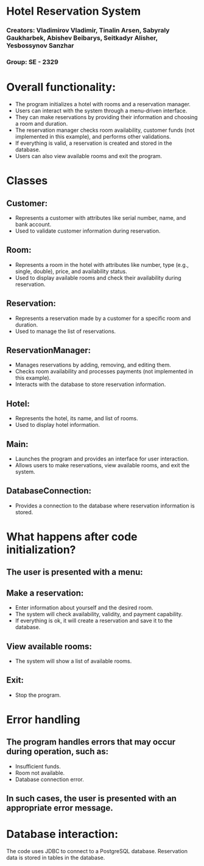 # Hotel Reservation System

### Creators: Vladimirov Vladimir, Tinalin Arsen, Sabyraly Gaukharbek, Abishev Beibarys, Seitkadyr Alisher, Yesbossynov Sanzhar

### Group: SE - 2329

# Overall functionality:

  - The program initializes a hotel with rooms and a reservation manager.
  - Users can interact with the system through a menu-driven interface.
  - They can make reservations by providing their information and choosing a room and duration.
  - The reservation manager checks room availability, customer funds (not implemented in this example), and performs other validations.
  - If everything is valid, a reservation is created and stored in the database.
  - Users can also view available rooms and exit the program.


# Classes

## Customer:

  - Represents a customer with attributes like serial number, name, and bank account.
  - Used to validate customer information during reservation.

## Room:

  - Represents a room in the hotel with attributes like number, type (e.g., single, double), price, and availability status.
  - Used to display available rooms and check their availability during reservation.

## Reservation:

  - Represents a reservation made by a customer for a specific room and duration.
  - Used to manage the list of reservations.

## ReservationManager:

  - Manages reservations by adding, removing, and editing them.
  - Checks room availability and processes payments (not implemented in this example).
  - Interacts with the database to store reservation information.

## Hotel:

  - Represents the hotel, its name, and list of rooms.
  - Used to display hotel information.

## Main:

  - Launches the program and provides an interface for user interaction.
  - Allows users to make reservations, view available rooms, and exit the system.

## DatabaseConnection:

  - Provides a connection to the database where reservation information is stored.


# What happens after code initialization?

  ## The user is presented with a menu:
  
  ## Make a reservation:
  
  - Enter information about yourself and the desired room.
  - The system will check availability, validity, and payment capability.
  - If everything is ok, it will create a reservation and save it to the database.
    
  ## View available rooms:
  
  - The system will show a list of available rooms.
    
  ## Exit:
  
  - Stop the program.
  


# Error handling

  ## The program handles errors that may occur during operation, such as:
  
  - Insufficient funds.
  - Room not available.
  - Database connection error.
    
  ## In such cases, the user is presented with an appropriate error message.



# Database interaction:
  The code uses JDBC to connect to a PostgreSQL database.
  Reservation data is stored in tables in the database.
